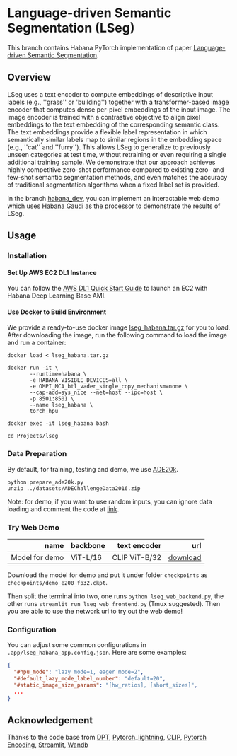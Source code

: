 # Language-driven Semantic Segmentation (LSeg)
This branch contains Habana PyTorch implementation of paper [Language-driven Semantic Segmentation](https://arxiv.org/abs/2201.03546).

## Overview
LSeg uses a text encoder to compute embeddings of descriptive input labels (e.g., ''grass'' or 'building'') together with a transformer-based image encoder that computes dense per-pixel embeddings of the input image. The image encoder is trained with a contrastive objective to align pixel embeddings to the text embedding of the corresponding semantic class. The text embeddings provide a flexible label representation in which semantically similar labels map to similar regions in the embedding space (e.g., ''cat'' and ''furry''). This allows LSeg to generalize to previously unseen categories at test time, without retraining or even requiring a single additional training sample. We demonstrate that our approach achieves highly competitive zero-shot performance compared to existing zero- and few-shot semantic segmentation methods, and even matches the accuracy of traditional segmentation algorithms when a fixed label set is provided.

In the branch [habana_dev](https://github.com/intel-sandbox/lang-seg-Migration/tree/habana_dev), you can implement an interactable web demo which uses [Habana Gaudi](https://habana.ai/training/gaudi/) as the processor to demonstrate the results of LSeg.


## Usage
### Installation
#### Set Up AWS EC2 DL1 Instance
You can follow the [AWS DL1 Quick Start Guide](https://docs.habana.ai/en/latest/AWS_EC2_DL1_and_PyTorch_Quick_Start/AWS_EC2_DL1_and_PyTorch_Quick_Start.html) to launch an EC2 with Habana Deep Learning Base AMI.

#### Use Docker to Build Environment
We provide a ready-to-use docker image [lseg_habana.tar.gz](https://intel-my.sharepoint.com/:u:/p/yifan_wang/EUBP08GicbNNtXdagdpx4z8B4NehBFKzHT0i1H8sLZ3oRQ?e=EaG8Bc) for you to load. After downloading the image, run the following command to load the image and run a container:
 ```
 docker load < lseg_habana.tar.gz

 docker run -it \
        --runtime=habana \
        -e HABANA_VISIBLE_DEVICES=all \
        -e OMPI_MCA_btl_vader_single_copy_mechanism=none \
        --cap-add=sys_nice --net=host --ipc=host \
        -p 8501:8501 \
        --name lseg_habana \
        torch_hpu

 docker exec -it lseg_habana bash

 cd Projects/lseg
 ``` 



### Data Preparation
By default, for training, testing and demo, we use [ADE20k](https://groups.csail.mit.edu/vision/datasets/ADE20K/).

```
python prepare_ade20k.py
unzip ../datasets/ADEChallengeData2016.zip
```

Note: for demo, if you want to use random inputs, you can ignore data loading and comment the code at [link](https://github.com/isl-org/lang-seg/blob/main/modules/lseg_module.py#L55). 

### Try Web Demo
<table>
  <thead>
    <tr style="text-align: right;">
      <th>name</th>
      <th>backbone</th>
      <th>text encoder</th>
      <th>url</th>
    </tr>
  </thead>
  <tbody>
    <tr>
      <td>Model for demo</td>
      <td>ViT-L/16</td>
      <td>CLIP ViT-B/32</td>
      <td><a href="https://intel-my.sharepoint.com/:u:/p/yifan_wang/EYdy99kH55RBrBaRHXzB7boBGtBexoF2M7nOvnmA1FHVmA?e=gdjV6o">download</a></td>
    </tr>
  </tbody>
</table>

Download the model for demo and put it under folder `checkpoints` as `checkpoints/demo_e200_fp32.ckpt`.

Then split the terminal into two, one runs ```python lseg_web_backend.py```, the other runs ```streamlit run lseg_web_frontend.py``` (Tmux suggested). Then you are able to use the network url to try out the web demo!

### Configuration
You can adjust some common configurations in ```.app/lseg_habana_app.config.json```. Here are some examples:
```json
{
  "#hpu_mode": "lazy mode=1, eager mode=2",
  "#default_lazy_mode_label_number": "default=20",
  "#static_image_size_params": "[hw_ratios], [short_sizes]",
  ...
}
```


## Acknowledgement
Thanks to the code base from [DPT](https://github.com/isl-org/DPT), [Pytorch_lightning](https://github.com/PyTorchLightning/pytorch-lightning), [CLIP](https://github.com/openai/CLIP), [Pytorch Encoding](https://github.com/zhanghang1989/PyTorch-Encoding), [Streamlit](https://streamlit.io/), [Wandb](https://wandb.ai/site)
